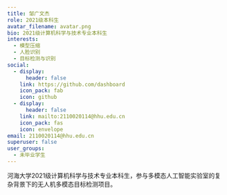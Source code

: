 ```yaml
---
title: 邹广文杰
role: 2021级本科生
avatar_filename: avatar.png
bio: 2021级计算机科学与技术专业本科生
interests:
  - 模型压缩
  - 人脸识别
  - 目标检测与识别
social:
  - display:
      header: false
    link: https://github.com/dashboard
    icon_pack: fab
    icon: github
  - display:
      header: false
    link: mailto:2110020114@hhu.edu.cn
    icon_pack: fas
    icon: envelope
email: 2110020114@hhu.edu.cn
superuser: false
user_groups:
  - 未毕业学生
---
```

河海大学2021级计算机科学与技术专业本科生，参与多模态人工智能实验室的复杂背景下的无人机多模态目标检测项目。
